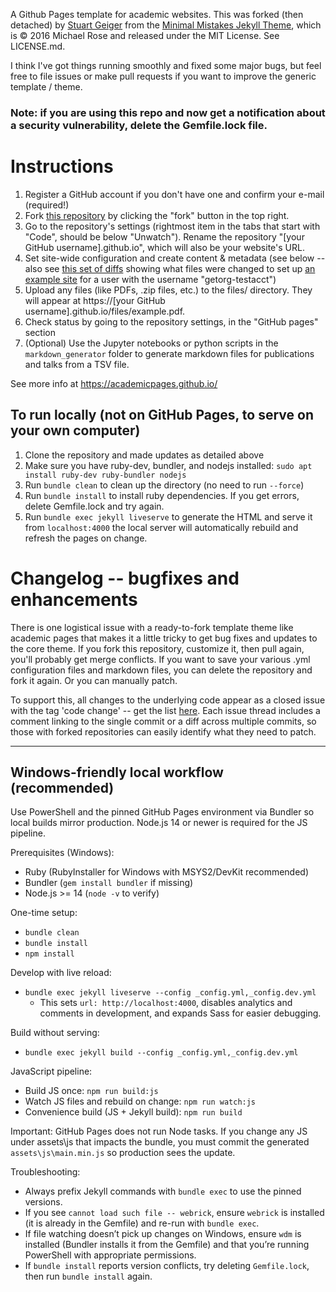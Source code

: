 A Github Pages template for academic websites. This was forked (then detached) by [Stuart Geiger](https://github.com/staeiou) from the [Minimal Mistakes Jekyll Theme](https://mmistakes.github.io/minimal-mistakes/), which is © 2016 Michael Rose and released under the MIT License. See LICENSE.md.

I think I've got things running smoothly and fixed some major bugs, but feel free to file issues or make pull requests if you want to improve the generic template / theme.

### Note: if you are using this repo and now get a notification about a security vulnerability, delete the Gemfile.lock file. 

# Instructions

1. Register a GitHub account if you don't have one and confirm your e-mail (required!)
1. Fork [this repository](https://github.com/academicpages/academicpages.github.io) by clicking the "fork" button in the top right. 
1. Go to the repository's settings (rightmost item in the tabs that start with "Code", should be below "Unwatch"). Rename the repository "[your GitHub username].github.io", which will also be your website's URL.
1. Set site-wide configuration and create content & metadata (see below -- also see [this set of diffs](http://archive.is/3TPas) showing what files were changed to set up [an example site](https://getorg-testacct.github.io) for a user with the username "getorg-testacct")
1. Upload any files (like PDFs, .zip files, etc.) to the files/ directory. They will appear at https://[your GitHub username].github.io/files/example.pdf.  
1. Check status by going to the repository settings, in the "GitHub pages" section
1. (Optional) Use the Jupyter notebooks or python scripts in the `markdown_generator` folder to generate markdown files for publications and talks from a TSV file.

See more info at https://academicpages.github.io/

## To run locally (not on GitHub Pages, to serve on your own computer)

1. Clone the repository and made updates as detailed above
1. Make sure you have ruby-dev, bundler, and nodejs installed: `sudo apt install ruby-dev ruby-bundler nodejs`
1. Run `bundle clean` to clean up the directory (no need to run `--force`)
1. Run `bundle install` to install ruby dependencies. If you get errors, delete Gemfile.lock and try again.
1. Run `bundle exec jekyll liveserve` to generate the HTML and serve it from `localhost:4000` the local server will automatically rebuild and refresh the pages on change.

# Changelog -- bugfixes and enhancements

There is one logistical issue with a ready-to-fork template theme like academic pages that makes it a little tricky to get bug fixes and updates to the core theme. If you fork this repository, customize it, then pull again, you'll probably get merge conflicts. If you want to save your various .yml configuration files and markdown files, you can delete the repository and fork it again. Or you can manually patch. 

To support this, all changes to the underlying code appear as a closed issue with the tag 'code change' -- get the list [here](https://github.com/academicpages/academicpages.github.io/issues?q=is%3Aclosed%20is%3Aissue%20label%3A%22code%20change%22%20). Each issue thread includes a comment linking to the single commit or a diff across multiple commits, so those with forked repositories can easily identify what they need to patch.

---

## Windows-friendly local workflow (recommended)

Use PowerShell and the pinned GitHub Pages environment via Bundler so local builds mirror production. Node.js 14 or newer is required for the JS pipeline.

Prerequisites (Windows):
- Ruby (RubyInstaller for Windows with MSYS2/DevKit recommended)
- Bundler (`gem install bundler` if missing)
- Node.js >= 14 (`node -v` to verify)

One-time setup:
- `bundle clean`
- `bundle install`
- `npm install`

Develop with live reload:
- `bundle exec jekyll liveserve --config _config.yml,_config.dev.yml`
  - This sets `url: http://localhost:4000`, disables analytics and comments in development, and expands Sass for easier debugging.

Build without serving:
- `bundle exec jekyll build --config _config.yml,_config.dev.yml`

JavaScript pipeline:
- Build JS once: `npm run build:js`
- Watch JS files and rebuild on change: `npm run watch:js`
- Convenience build (JS + Jekyll build): `npm run build`

Important: GitHub Pages does not run Node tasks. If you change any JS under assets\js that impacts the bundle, you must commit the generated `assets\js\main.min.js` so production sees the update.

Troubleshooting:
- Always prefix Jekyll commands with `bundle exec` to use the pinned versions.
- If you see `cannot load such file -- webrick`, ensure `webrick` is installed (it is already in the Gemfile) and re-run with `bundle exec`.
- If file watching doesn’t pick up changes on Windows, ensure `wdm` is installed (Bundler installs it from the Gemfile) and that you’re running PowerShell with appropriate permissions.
- If `bundle install` reports version conflicts, try deleting `Gemfile.lock`, then run `bundle install` again.
